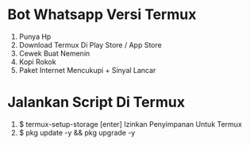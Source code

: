 # Bot Whatsapp Versi Termux
1. Punya Hp
2. Download Termux Di Play Store / App Store
3. Cewek Buat Nemenin
4. Kopi Rokok
5. Paket Internet Mencukupi + Sinyal Lancar

# Jalankan Script Di Termux
1. $ termux-setup-storage [enter]
Izinkan Penyimpanan Untuk Termux 
2. $ pkg update -y && pkg upgrade -y
